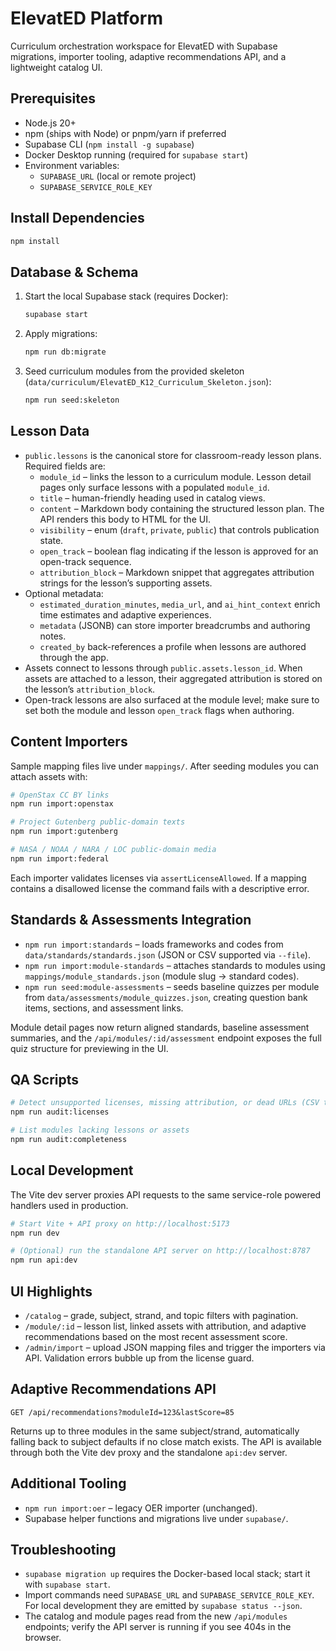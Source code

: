 ElevatED Platform
=================

Curriculum orchestration workspace for ElevatED with Supabase migrations, importer tooling, adaptive recommendations API, and a lightweight catalog UI.

Prerequisites
-------------

- Node.js 20+
- npm (ships with Node) or pnpm/yarn if preferred
- Supabase CLI (`npm install -g supabase`)
- Docker Desktop running (required for `supabase start`)
- Environment variables:
  - `SUPABASE_URL` (local or remote project)
  - `SUPABASE_SERVICE_ROLE_KEY`

Install Dependencies
--------------------

```bash
npm install
```

Database & Schema
-----------------

1. Start the local Supabase stack (requires Docker):

   ```bash
   supabase start
   ```

2. Apply migrations:

   ```bash
   npm run db:migrate
   ```

3. Seed curriculum modules from the provided skeleton (`data/curriculum/ElevatED_K12_Curriculum_Skeleton.json`):

   ```bash
   npm run seed:skeleton
   ```

Lesson Data
-----------

- `public.lessons` is the canonical store for classroom-ready lesson plans. Required fields are:
  - `module_id` – links the lesson to a curriculum module. Lesson detail pages only surface lessons with a populated `module_id`.
  - `title` – human-friendly heading used in catalog views.
  - `content` – Markdown body containing the structured lesson plan. The API renders this body to HTML for the UI.
  - `visibility` – enum (`draft`, `private`, `public`) that controls publication state.
  - `open_track` – boolean flag indicating if the lesson is approved for an open-track sequence.
  - `attribution_block` – Markdown snippet that aggregates attribution strings for the lesson’s supporting assets.
- Optional metadata:
  - `estimated_duration_minutes`, `media_url`, and `ai_hint_context` enrich time estimates and adaptive experiences.
  - `metadata` (JSONB) can store importer breadcrumbs and authoring notes.
  - `created_by` back-references a profile when lessons are authored through the app.
- Assets connect to lessons through `public.assets.lesson_id`. When assets are attached to a lesson, their aggregated attribution is stored on the lesson’s `attribution_block`.
- Open-track lessons are also surfaced at the module level; make sure to set both the module and lesson `open_track` flags when authoring.

Content Importers
-----------------

Sample mapping files live under `mappings/`. After seeding modules you can attach assets with:

```bash
# OpenStax CC BY links
npm run import:openstax

# Project Gutenberg public-domain texts
npm run import:gutenberg

# NASA / NOAA / NARA / LOC public-domain media
npm run import:federal
```

Each importer validates licenses via `assertLicenseAllowed`. If a mapping contains a disallowed license the command fails with a descriptive error.

Standards & Assessments Integration
-----------------------------------

- `npm run import:standards` – loads frameworks and codes from `data/standards/standards.json` (JSON or CSV supported via `--file`).
- `npm run import:module-standards` – attaches standards to modules using `mappings/module_standards.json` (module slug → standard codes).
- `npm run seed:module-assessments` – seeds baseline quizzes per module from `data/assessments/module_quizzes.json`, creating question bank items, sections, and assessment links.

Module detail pages now return aligned standards, baseline assessment summaries, and the `/api/modules/:id/assessment` endpoint exposes the full quiz structure for previewing in the UI.

QA Scripts
----------

```bash
# Detect unsupported licenses, missing attribution, or dead URLs (CSV to stdout)
npm run audit:licenses

# List modules lacking lessons or assets
npm run audit:completeness
```

Local Development
-----------------

The Vite dev server proxies API requests to the same service-role powered handlers used in production.

```bash
# Start Vite + API proxy on http://localhost:5173
npm run dev

# (Optional) run the standalone API server on http://localhost:8787
npm run api:dev
```

UI Highlights
-------------

- `/catalog` – grade, subject, strand, and topic filters with pagination.
- `/module/:id` – lesson list, linked assets with attribution, and adaptive recommendations based on the most recent assessment score.
- `/admin/import` – upload JSON mapping files and trigger the importers via API. Validation errors bubble up from the license guard.

Adaptive Recommendations API
----------------------------

`GET /api/recommendations?moduleId=123&lastScore=85`

Returns up to three modules in the same subject/strand, automatically falling back to subject defaults if no close match exists. The API is available through both the Vite dev proxy and the standalone `api:dev` server.

Additional Tooling
------------------

- `npm run import:oer` – legacy OER importer (unchanged).
- Supabase helper functions and migrations live under `supabase/`.

Troubleshooting
---------------

- `supabase migration up` requires the Docker-based local stack; start it with `supabase start`.
- Import commands need `SUPABASE_URL` and `SUPABASE_SERVICE_ROLE_KEY`. For local development they are emitted by `supabase status --json`.
- The catalog and module pages read from the new `/api/modules` endpoints; verify the API server is running if you see 404s in the browser.
